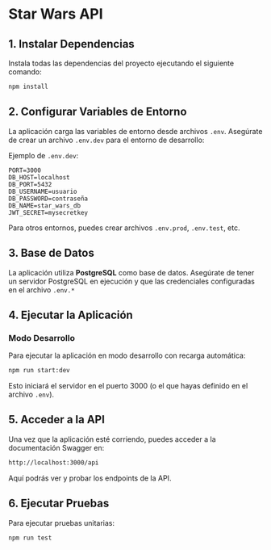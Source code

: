 # Star Wars API

## 1. **Instalar Dependencias**

Instala todas las dependencias del proyecto ejecutando el siguiente comando:

```bash
npm install
```

## 2. **Configurar Variables de Entorno**

La aplicación carga las variables de entorno desde archivos `.env`. Asegúrate de crear un archivo `.env.dev` para el entorno de desarrollo:

Ejemplo de `.env.dev`:

```env
PORT=3000
DB_HOST=localhost
DB_PORT=5432
DB_USERNAME=usuario
DB_PASSWORD=contraseña
DB_NAME=star_wars_db
JWT_SECRET=mysecretkey
```

Para otros entornos, puedes crear archivos `.env.prod`, `.env.test`, etc.

## 3. **Base de Datos**

La aplicación utiliza **PostgreSQL** como base de datos. Asegúrate de tener un servidor PostgreSQL en ejecución y que las credenciales configuradas en el archivo `.env.*`

## 4. **Ejecutar la Aplicación**

### **Modo Desarrollo**

Para ejecutar la aplicación en modo desarrollo con recarga automática:

```bash
npm run start:dev
```

Esto iniciará el servidor en el puerto 3000 (o el que hayas definido en el archivo `.env`).

## 5. **Acceder a la API**

Una vez que la aplicación esté corriendo, puedes acceder a la documentación Swagger en:

```bash
http://localhost:3000/api
```

Aquí podrás ver y probar los endpoints de la API.

## 6. **Ejecutar Pruebas**

Para ejecutar pruebas unitarias:

```bash
npm run test
```
